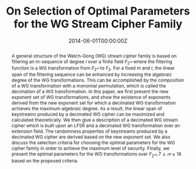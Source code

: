 ---
title: "On Selection of Optimal Parameters for the WG Stream Cipher Family"
authors:
- Kalikinkar Mandal
- Guang Gong
- admin
- Mark Aagaard

date: "2014-06-01T00:00:00Z"
doi: "10.1007/s12095-013-0091-0"

# Publication type.
# Legend: 0 = Uncategorized; 1 = Conference paper; 2 = Journal article;
# 3 = Preprint / Working Paper; 4 = Report; 5 = Book; 6 = Book section;
# 7 = Thesis; 8 = Patent
publication_types: ["2"]

# Publication name and optional abbreviated publication name.
publication: "*Cryptography and Communications, 6*(2)"
publication_short: ""

abstract: A general structure of the Welch-Gong (WG) stream cipher family is based on filtering an m-sequence of degree $l$ over a finite field $F_{2^𝑚}$ where the filtering function is a WG transformation from $F_{2^𝑚}$ to $F_2$. For a fixed $m$ and $l$, the linear span of the filtering sequence can be enhanced by increasing the algebraic degree of the WG transformations. This can be accomplished by the composition of a WG transformation with a monomial permutation, which is called the decimation of a WG transformation. In this paper, we first present the new exponent set of WG transformations, and show the existence of exponents derived from the new exponent set for which a decimated WG transformation achieves the maximum algebraic degree. As a result, the linear span of keystreams produced by a decimated WG cipher can be maximized and calculated theoretically. We then give a description of a decimated WG stream cipher which is built upon an LFSR and a decimated WG transformation over an extension field. The randomness properties of keystreams produced by a decimated WG cipher are derived based on the new exponent set. We also discuss the selection criteria for choosing the optimal parameters for the WG cipher family in order to achieve the maximum level of security. Finally, we present the optimal parameters for the WG transformations over $F_{2^𝑚},7 \leq 𝑚 \leq 16$ based on the proposed criteria.
---